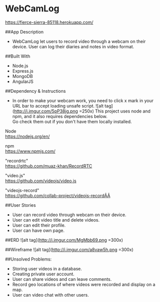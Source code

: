 # WebCamLog
https://fierce-sierra-85118.herokuapp.com/

##App Description
* WebCamLog let users to record video through a webcam on their device. User can log their diaries and notes in video format.

##Built With
* Node.js
* Express.js
* MongoDB
* AngularJS

##Dependency & Instructions
* In order to make your webcam work, you need to click x mark in your URL bar to accept loading unsafe script.
![alt tag](http://i.imgur.com/5pP38jg.png =250x)
This project uses node and npm, and it also requires dependencies below.<br /> Go check them out if you don't have them locally installed.<br />

Node<br />
https://nodejs.org/en/<br />

npm<br />
https://www.npmjs.com/

"recordrtc"<br />
https://github.com/muaz-khan/RecordRTC

"video.js"<br />
https://github.com/videojs/video.js

"videojs-record"<br />
https://github.com/collab-project/videojs-recordÂÂ

##User Stories
* User can record video through webcam on their device.
* User can edit video title and delete videos.
* User can edit their profile.
* User can have own page.

##ERD
![alt tag](http://i.imgur.com/MgMbb69.png =300x)

##Wireframe
![alt tag](http://i.imgur.com/a8vaw5h.png =300x)

##Unsolved Problems:
* Storing user videos in a database.
* Creating private user account.
* User can share videos and can leave comments.
* Record geo locations of where videos were recorded and display on a map.
* User can video chat with other users.
